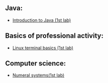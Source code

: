 ## Java:
- [Introduction to Java (1st lab)](https://github.com/sexozavr/itmo/tree/main/1st_semester/java/1st_lab)

## Basics of professional activity:
- [Linux terminal basics (1st lab)](https://github.com/sexozavr/itmo/tree/main/1st_semester/bpa/lab0)

## Computer science:
- [Numeral systems(1st lab)](https://github.com/sexozavr/itmo/blob/main/1st_semester/cs/1st_lab/itmo_inf_1st_lab_Diveev.pdf)
